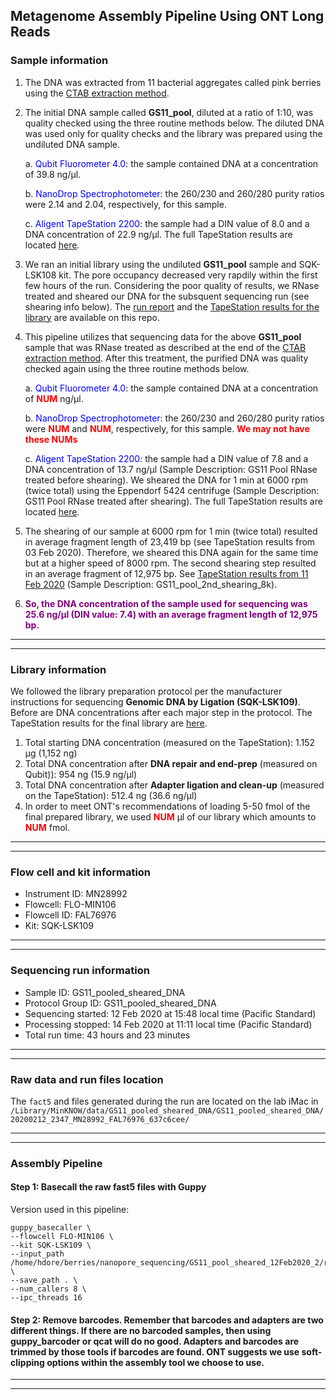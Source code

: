 ## Metagenome Assembly Pipeline Using ONT Long Reads

### Sample information

1. The DNA was extracted from 11 bacterial aggregates called pink berries using the [CTAB extraction method](https://github.com/tarunaaggarwal/ont-metagenome-assembly-pipeline/blob/master/protocols/DNAextraction/CTAB-DNA-extraction-Protocol.pdf). 

2. The initial DNA sample called **GS11_pool**, diluted at a ratio of 1:10, was quality checked using the three routine methods below. The diluted DNA was used only for quality checks and the library was prepared using the undiluted DNA sample.

	a. <span style="color: blue;">Qubit Fluorometer 4.0</span>: the sample contained DNA at a concentration of 39.8 ng/&#956;l.
	
	b. <span style="color: blue;">NanoDrop Spectrophotometer</span>: the 260/230 and 260/280 purity ratios were 2.14 and 2.04, respectively, for this sample.
	
	c. <span style="color: blue;">Aligent TapeStation 2200</span>: the sample had a DIN value of 8.0 and a DNA concentration of 22.9 ng/&#956;l. The full TapeStation results are located [here](https://github.com/tarunaaggarwal/ont-metagenome-assembly-pipeline/blob/master/TapeStation-Results/0_CTAB_extraction_tests_TapeStationResults_09Sep2019.pdf). 
	
3. We ran an initial library using the undiluted **GS11_pool** sample and SQK-LSK108 kit. The pore occupancy decreased very rapdily within the first few hours of the run. Considering the poor quality of results, we RNase treated and sheared our DNA for the subsquent sequencing run (see shearing info below). The [run report](https://github.com/tarunaaggarwal/ont-metagenome-assembly-pipeline/blob/master/minion-run-reports/report_FAL40909_20200107_0030_4bbeb7ac_06Jan2020.pdf) and the [TapeStation results for the library](https://github.com/tarunaaggarwal/ont-metagenome-assembly-pipeline/blob/master/TapeStation-Results/1_GS11_pool-library-TapeStationResults-14Jan2020.pdf) are available on this repo. 

4. This pipeline utilizes that sequencing data for the above **GS11_pool** sample that was RNase treated as described at the end of the [CTAB extraction method](https://github.com/tarunaaggarwal/ont-metagenome-assembly-pipeline/blob/master/protocols/DNAextraction/CTAB-DNA-extraction-Protocol.pdf). After this treatment, the purified DNA was quality checked again using the three routine methods below.

	a. <span style="color: blue;">Qubit Fluorometer 4.0</span>: the sample contained DNA at a concentration of <span style="color: red;">**NUM**</span> ng/&#956;l.
	
	b. <span style="color: blue;">NanoDrop Spectrophotometer</span>: the 260/230 and 260/280 purity ratios were <span style="color: red;">**NUM**</span> and <span style="color: red;">**NUM**</span>, respectively, for this sample. <span style="color: red;">**We may not have these NUMs**</span>
	
	c. <span style="color: blue;">Aligent TapeStation 2200</span>: the sample had a DIN value of 7.8 and a DNA concentration of 13.7 ng/&#956;l (Sample Description: GS11 Pool RNase treated before shearing). We sheared the DNA for 1 min at 6000 rpm (twice total) using the Eppendorf 5424 centrifuge (Sample Description: GS11 Pool RNase treated after shearing). The full TapeStation results are located [here](https://github.com/tarunaaggarwal/ont-metagenome-assembly-pipeline/blob/master/TapeStation-Results/2_GS11_pool_RNaseTreated_Sheared1x_03Feb2020.pdf).

5. The shearing of our sample at 6000 rpm for 1 min (twice total) resulted in average fragment length of 23,419 bp (see TapeStation results from 03 Feb 2020). Therefore, we sheared this DNA again for the same time but at a higher speed of 8000 rpm. The second shearing step resulted in an average fragment of 12,975 bp. See [TapeStation results from 11 Feb 2020](https://github.com/tarunaaggarwal/ont-metagenome-assembly-pipeline/blob/master/TapeStation-Results/3_2_GS11_pool_RNaseTreated_Sheared2x_11Feb2020.pdf) (Sample Description: GS11\_pool\_2nd\_shearing\_8k). 

6. <span style="color: purple;">**So, the DNA concentration of the sample used for sequencing was 25.6 ng/&#956;l (DIN value: 7.4) with an average fragment length of 12,975 bp.**</span>
     
---
---
### Library information
We followed the library preparation protocol per the manufacturer instructions for sequencing **Genomic DNA by Ligation (SQK-LSK109)**. Before are DNA concentrations after each major step in the protocol. The TapeStation results for the final library are [here](https://github.com/tarunaaggarwal/ont-metagenome-assembly-pipeline/blob/master/TapeStation-Results/4_GS11_pool_RNaseTreated_Sheared_DNA_Library_12Feb2020.pdf).

1. Total starting DNA concentration (measured on the TapeStation): 1.152 &#956;g (1,152 ng)
2. Total DNA concentration after **DNA repair and end-prep** (measured on Qubit)): 954 ng (15.9 ng/&#956;l) 
3. Total DNA concentration after **Adapter ligation and clean-up** (measured on the TapeStation): 512.4 ng (36.6 ng/&#956;l)  
4. In order to meet ONT's recommendations of loading 5-50 fmol of the final prepared library, we used <span style="color: red;">**NUM**</span> &#956;l of our library which amounts to <span style="color: red;">**NUM**</span> fmol.


---
---
### Flow cell and kit information
* Instrument ID: MN28992
* Flowcell: FLO-MIN106 
* Flowcell ID: FAL76976
* Kit: SQK-LSK109

---
---
### Sequencing run information
* Sample ID: GS11\_pooled\_sheared_DNA
* Protocol Group ID: GS11\_pooled\_sheared\_DNA
* Sequencing started: 12 Feb 2020 at 15:48 local time (Pacific Standard)
* Processing stopped: 14 Feb 2020 at 11:11 local time (Pacific Standard)
* Total run time: 43 hours and 23 minutes 

---
---

### Raw data and run files location
The `fact5` and files generated during the run are located on the lab iMac in `/Library/MinKNOW/data/GS11_pooled_sheared_DNA/GS11_pooled_sheared_DNA/20200212_2347_MN28992_FAL76976_637c6cee/`

---
---

### Assembly Pipeline
#### Step 1: Basecall the raw fast5 files with Guppy
Version used in this pipeline: 

```
guppy_basecaller \
--flowcell FLO-MIN106 \
--kit SQK-LSK109 \
--input_path /home/hdore/berries/nanopore_sequencing/GS11_pool_sheared_12Feb2020_2/raw_data/20200212_2347_MN28992_FAL76976_637c6cee/fast5 \
--save_path . \
--num_callers 8 \
--ipc_threads 16
```

#### Step 2: Remove barcodes. Remember that barcodes and adapters are two different things. If there are no barcoded samples, then using guppy_barcoder or qcat will do no good. Adapters and barcodes are trimmed by those tools if barcodes are found. ONT suggests we use soft-clipping options within the assembly tool we choose to use. 

---
---

